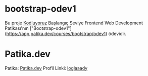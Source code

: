 # bootstrap-odev1
Bu proje [Kodluyoruz](https://www.kodluyoruz.org) Başlangıç Seviye Frontend Web Development Patikası'nın ["Bootstrap-odev1"] (https://app.patika.dev/courses/bootstrap/odev1) ödevidir.

# Patika.dev
Patika: [Patika.dev](https://www.patika.dev/tr)
Profil Linki: [loglaaady](https://app.patika.dev/loglaaady)
